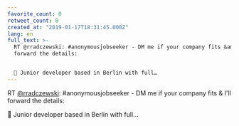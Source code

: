 ```yaml
---
favorite_count: 0
retweet_count: 0
created_at: "2019-01-17T18:31:45.000Z"
lang: en
full_text: >-
  RT @rradczewski: #anonymousjobseeker - DM me if your company fits &amp; I'll
  forward the details:


  🎉 Junior developer based in Berlin with full…
---
```


RT [@rradczewski](https://twitter.com/rradczewski): #anonymousjobseeker - DM me
if your company fits &amp; I'll forward the details:

🎉 Junior developer based in Berlin with full…
